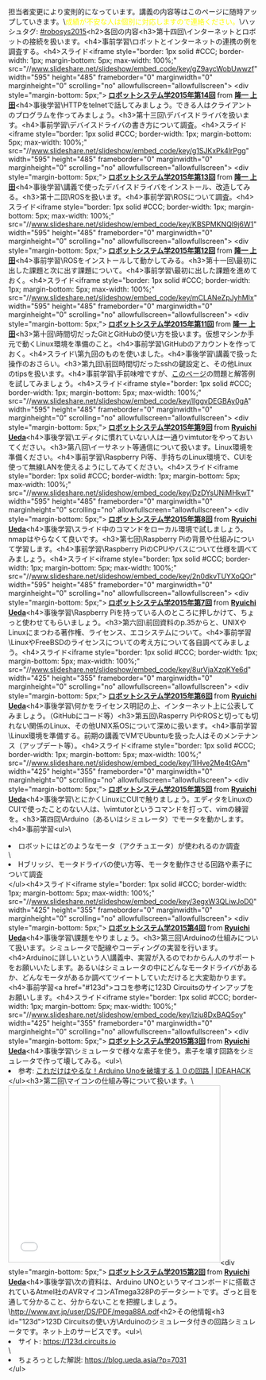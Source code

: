 担当者変更により変則的になっています。講義の内容等はこのページに随時アップしていきます。\\<span style="color: yellow;">成績が不安な人は個別に対応しますので連絡ください。</span>\\ハッシュタグ: <a href="https://twitter.com/search?f=tweets&amp;q=%23robosys2015" target="_blank">#robosys2015</a>\<h2>各回の内容</h2>\<h3>第十四回</h3>\インターネットとロボットの接続を扱います。\<h4>事前学習</h4>\ロボットとインターネットの連携の例を調査する。\<h4>スライド</h4>\<iframe style="border: 1px solid #CCC; border-width: 1px; margin-bottom: 5px; max-width: 100%;" src="//www.slideshare.net/slideshow/embed_code/key/gZ9aycWobUwwzf" width="595" height="485" frameborder="0" marginwidth="0" marginheight="0" scrolling="no" allowfullscreen="allowfullscreen"> </iframe>\<div style="margin-bottom: 5px;"><strong> <a title="ロボットシステム学2015年第14回" href="//www.slideshare.net/ryuichiueda/201514-57302526" target="_blank">ロボットシステム学2015年第14回</a> </strong> from <strong><a href="//www.slideshare.net/ryuichiueda" target="_blank">隆一 上田</a></strong></div>\<h4>事後学習</h4>\HTTPをtelnetで話してみましょう。できる人はクライアントのプログラムを作ってみましょう。\<h3>第十三回</h3>\デバイスドライバを扱います。\<h4>事前学習</h4>\デバイスドライバの書き方について調査。\<h4>スライド</h4>\<iframe style="border: 1px solid #CCC; border-width: 1px; margin-bottom: 5px; max-width: 100%;" src="//www.slideshare.net/slideshow/embed_code/key/g1SJKxPk4lrPgg" width="595" height="485" frameborder="0" marginwidth="0" marginheight="0" scrolling="no" allowfullscreen="allowfullscreen"> </iframe>\<div style="margin-bottom: 5px;"><strong> <a title="ロボットシステム学2015年第13回" href="//www.slideshare.net/ryuichiueda/201513-57036376" target="_blank">ロボットシステム学2015年第13回</a> </strong> from <strong><a href="//www.slideshare.net/ryuichiueda" target="_blank">隆一 上田</a></strong></div>\<h4>事後学習</h4>\講義で使ったデバイスドライバをインストール、改造してみる。\<h3>第十二回</h3>\ROSを扱います。\<h4>事前学習</h4>\ROSについて調査。\<h4>スライド</h4>\<iframe style="border: 1px solid #CCC; border-width: 1px; margin-bottom: 5px; max-width: 100%;" src="//www.slideshare.net/slideshow/embed_code/key/KBSPMKNQl9j6W1" width="595" height="485" frameborder="0" marginwidth="0" marginheight="0" scrolling="no" allowfullscreen="allowfullscreen"> </iframe>\<div style="margin-bottom: 5px;"><strong> <a title="ロボットシステム学2015年第12回" href="//www.slideshare.net/ryuichiueda/201512-56193642" target="_blank">ロボットシステム学2015年第12回</a> </strong> from <strong><a href="//www.slideshare.net/ryuichiueda" target="_blank">隆一 上田</a></strong></div>\<h4>事前学習</h4>\ROSをインストールして動かしてみる。\<h3>第十一回</h3>\最初に出した課題と次に出す課題について。\<h4>事前学習</h4>\最初に出した課題を進めておく。\<h4>スライド</h4>\<iframe style="border: 1px solid #CCC; border-width: 1px; margin-bottom: 5px; max-width: 100%;" src="//www.slideshare.net/slideshow/embed_code/key/mCLANeZpJyhMIx" width="595" height="485" frameborder="0" marginwidth="0" marginheight="0" scrolling="no" allowfullscreen="allowfullscreen"> </iframe>\<div style="margin-bottom: 5px;"><strong> <a title="ロボットシステム学2015年第11回" href="//www.slideshare.net/ryuichiueda/201511-55957244" target="_blank">ロボットシステム学2015年第11回</a> </strong> from <strong><a href="//www.slideshare.net/ryuichiueda" target="_blank">隆一 上田</a></strong></div>\<h3>第十回</h3>\時間切だったGitとGitHubの使い方を扱います。仮想マシンか手元で動くLinux環境を準備のこと。\<h4>事前学習</h4>\GitHubのアカウントを作っておく。\<h4>スライド</h4>\第九回のものを使いました。\<h4>事後学習</h4>\講義で扱った操作のおさらい。\<h3>第九回</h3>\前回時間切だったsshの鍵設定と、その他Linuxのtipsを扱います。\<h4>事前学習</h4>\手前味噌ですが、<a href="https://blog.ueda.asia/?page_id=684" target="_blank">このページ</a>の問題と解答例を試してみましょう。\<h4>スライド</h4>\<iframe style="border: 1px solid #CCC; border-width: 1px; margin-bottom: 5px; max-width: 100%;" src="//www.slideshare.net/slideshow/embed_code/key/llggvDEGBAy0gA" width="595" height="485" frameborder="0" marginwidth="0" marginheight="0" scrolling="no" allowfullscreen="allowfullscreen"> </iframe>\<div style="margin-bottom: 5px;"><strong> <a title="ロボットシステム学2015年第9回" href="//www.slideshare.net/ryuichiueda/20159-55493670" target="_blank">ロボットシステム学2015年第9回</a> </strong> from <strong><a href="//www.slideshare.net/ryuichiueda" target="_blank">Ryuichi Ueda</a></strong></div>\<h4>事後学習</h4>\エディタに慣れていない人は一通りvimtutorをやっておいてください。\<h3>第八回</h3>\イーサネット等通信について扱います。Linux環境を準備ください。\<h4>事前学習</h4>\Raspberry Pi等、手持ちのLinux環境で、CUIを使って無線LANを使えるようにしてみてください。\<h4>スライド</h4>\<iframe style="border: 1px solid #CCC; border-width: 1px; margin-bottom: 5px; max-width: 100%;" src="//www.slideshare.net/slideshow/embed_code/key/DzDYsUNiMHkwT" width="595" height="485" frameborder="0" marginwidth="0" marginheight="0" scrolling="no" allowfullscreen="allowfullscreen"> </iframe>\<div style="margin-bottom: 5px;"><strong> <a title="ロボットシステム学2015年第8回" href="//www.slideshare.net/ryuichiueda/20158-55238309" target="_blank">ロボットシステム学2015年第8回</a> </strong> from <strong><a href="//www.slideshare.net/ryuichiueda" target="_blank">Ryuichi Ueda</a></strong></div>\<h4>事後学習</h4>\スライド中のコマンドをローカル環境で試しましょう。nmapはやらなくて良いです。\<h3>第七回</h3>\Raspberry Piの背景や仕組みについて学習します。\<h4>事前学習</h4>\Raspberry PiのCPUやバスについて仕様を調べてみましょう。\<h4>スライド</h4>\<iframe style="border: 1px solid #CCC; border-width: 1px; margin-bottom: 5px; max-width: 100%;" src="//www.slideshare.net/slideshow/embed_code/key/2n0dkvTUYXoQOr" width="595" height="485" frameborder="0" marginwidth="0" marginheight="0" scrolling="no" allowfullscreen="allowfullscreen"> </iframe>\<div style="margin-bottom: 5px;"><strong> <a title="ロボットシステム学2015年第7回" href="//www.slideshare.net/ryuichiueda/20157-54982800" target="_blank">ロボットシステム学2015年第7回</a> </strong> from <strong><a href="//www.slideshare.net/ryuichiueda" target="_blank">Ryuichi Ueda</a></strong></div>\<h4>事後学習</h4>\Raspberry Piを持っている人のところに押しかけて、ちょっと使わせてもらいましょう。\<h3>第六回</h3>\前回資料のp.35からと、UNIXやLinuxにまつわる著作権、ライセンス、エコシステムについて。\<h4>事前学習</h4>\LinuxやFreeBSDのライセンスについての考え方について各自調べてみましょう。\<h4>スライド</h4>\<iframe style="border: 1px solid #CCC; border-width: 1px; margin-bottom: 5px; max-width: 100%;" src="//www.slideshare.net/slideshow/embed_code/key/8urVjaXzqKYe6d" width="425" height="355" frameborder="0" marginwidth="0" marginheight="0" scrolling="no" allowfullscreen="allowfullscreen"> </iframe>\<div style="margin-bottom: 5px;"><strong> <a title="ロボットシステム学2015年第6回" href="//www.slideshare.net/ryuichiueda/20156-54721346" target="_blank">ロボットシステム学2015年第6回</a> </strong> from <strong><a href="//www.slideshare.net/ryuichiueda" target="_blank">Ryuichi Ueda</a></strong></div>\<h4>事後学習</h4>\何かをライセンス明記の上、インターネット上に公表してみましょう。（GitHubにコード等）\<h3>第五回</h3>\Rasperry PiやROSと切っても切れない関係のLinux、その他UNIX系OSについて深めに扱います。\<h4>事前学習</h4>\Linux環境を準備する。前期の講義でVMでUbuntuを扱った人はそのメンテナンス（アップデート等）。\<h4>スライド</h4>\<iframe style="border: 1px solid #CCC; border-width: 1px; margin-bottom: 5px; max-width: 100%;" src="//www.slideshare.net/slideshow/embed_code/key/1IHve2Me4tGAm" width="425" height="355" frameborder="0" marginwidth="0" marginheight="0" scrolling="no" allowfullscreen="allowfullscreen"> </iframe>\<div style="margin-bottom: 5px;"><strong> <a title="ロボットシステム学2015年第5回" href="//www.slideshare.net/ryuichiueda/20155-54464018" target="_blank">ロボットシステム学2015年第5回</a> </strong> from <strong><a href="//www.slideshare.net/ryuichiueda" target="_blank">Ryuichi Ueda</a></strong></div>\<h4>事後学習</h4>\とにかくLinuxにCUIで触りましょう。エディタをLinuxのCUIで使ったことのない人は、\vimtutorというコマンドを打って、vimの練習を。\<h3>第四回</h3>\Arduino（あるいはシミュレータ）でモータを動かします。\<h4>事前学習</h4>\<ul>\ 	<li>ロボットにはどのようなモータ（アクチュエータ）が使われるのか調査</li>\ 	<li>Hブリッジ、モータドライバの使い方等、モータを動作させる回路や素子について調査</li>\</ul>\<h4>スライド</h4>\<iframe style="border: 1px solid #CCC; border-width: 1px; margin-bottom: 5px; max-width: 100%;" src="//www.slideshare.net/slideshow/embed_code/key/3egxW3QLiwJoD0" width="425" height="355" frameborder="0" marginwidth="0" marginheight="0" scrolling="no" allowfullscreen="allowfullscreen"> </iframe>\<div style="margin-bottom: 5px;"><strong> <a title="ロボットシステム学2015第4回" href="//www.slideshare.net/ryuichiueda/20154-54284983" target="_blank">ロボットシステム学2015第4回</a> </strong> from <strong><a href="//www.slideshare.net/ryuichiueda" target="_blank">Ryuichi Ueda</a></strong></div>\<h4>事後学習</h4>\課題をやりましょう。\<h3>第三回</h3>\Arduinoの仕組みについて扱います。シミュレータで配線やコーディングの実習を行います。\<h4>Arduinoに詳しいという人</h4>\講義中、実習が入るのでわからん人のサポートをお願いいたします。あるいはシミュレータの中にどんなモータドライバがあるか、どんなモータがあるか調べてツイートしていただけると大変助かります。\<h4>事前学習</h4>\<a href="#123d">ココ</a>を参考に123D Circuitsのサインアップをお願いします。\<h4>スライド</h4>\<iframe style="border: 1px solid #CCC; border-width: 1px; margin-bottom: 5px; max-width: 100%;" src="//www.slideshare.net/slideshow/embed_code/key/lziu8DxBAQ5oy" width="425" height="355" frameborder="0" marginwidth="0" marginheight="0" scrolling="no" allowfullscreen="allowfullscreen"> </iframe>\<div style="margin-bottom: 5px;"><strong> <a title="ロボットシステム学2015第3回" href="//www.slideshare.net/ryuichiueda/20153-53953492" target="_blank">ロボットシステム学2015第3回</a> </strong> from <strong><a href="//www.slideshare.net/ryuichiueda" target="_blank">Ryuichi Ueda</a></strong></div>\<h4>事後学習</h4>\シミュレータで様々な素子を使う。素子を壊す回路をシミュレータで作って壊してみる。\<ul>\ 	<li>参考: <a href="http://ideahack.me/article/31" target="_blank">これだけはやるな！Arduino Unoを破壊する１０の回路 | IDEAHACK</a></li>\</ul>\<h3>第二回</h3>\マイコンの仕組み等について扱います。\\<iframe style="border: 1px solid #CCC; border-width: 1px; margin-bottom: 5px; max-width: 100%;" src="//www.slideshare.net/slideshow/embed_code/key/bxmPdxrvRHPh6k" width="425" height="355" frameborder="0" marginwidth="0" marginheight="0" scrolling="no" allowfullscreen="allowfullscreen"> </iframe>\<div style="margin-bottom: 5px;"><strong> <a title="ロボットシステム学2015第2回" href="//www.slideshare.net/ryuichiueda/20152-53671693" target="_blank">ロボットシステム学2015第2回</a> </strong> from <strong><a href="//www.slideshare.net/ryuichiueda" target="_blank">Ryuichi Ueda</a></strong></div>\<h4>事後学習</h4>\次の資料は、Arduino UNOというマイコンボードに搭載されているAtmel社のAVRマイコンATmega328Pのデータシートです。ざっと目を通して分かること、分からないことを把握しましょう。\\<a href="http://www.avr.jp/user/DS/PDF/mega88A.pdf" target="_blank">http://www.avr.jp/user/DS/PDF/mega88A.pdf</a>\<h2>その他情報</h2>\<h3 id="123d">123D Circuitsの使い方</h3>\Arduinoのシミュレータ付きの回路シミュレータです。ネット上のサービスです。\<ul>\ 	<li>サイト: <a href="https://123d.circuits.io" target="_blank">https://123d.circuits.io</a></li>\ 	<li>ちょろっとした解説: <a href="https://blog.ueda.asia/?p=7031" target="_blank">https://blog.ueda.asia/?p=7031</a></li>\</ul>
